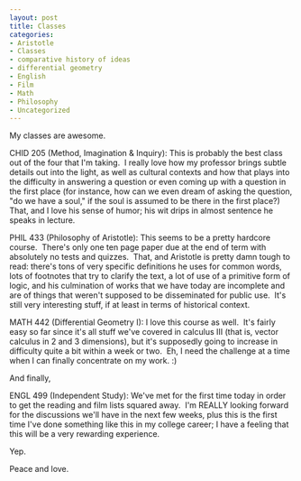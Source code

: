 ```yaml
--- 
layout: post
title: Classes
categories:
- Aristotle
- Classes
- comparative history of ideas
- differential geometry
- English
- Film
- Math
- Philosophy
- Uncategorized
---
```

<p>My classes are awesome.</p>  <p>CHID 205 (Method, Imagination &amp; Inquiry): This is probably the best class out of the four that I'm taking.&#160; I really love how my professor brings subtle details out into the light, as well as cultural contexts and how that plays into the difficulty in answering a question or even coming up with a question in the first place (for instance, how can we even dream of asking the question, &quot;do we have a soul,&quot; if the soul is assumed to be there in the first place?)&#160; That, and I love his sense of humor; his wit drips in almost sentence he speaks in lecture.</p>  <p>PHIL 433 (Philosophy of Aristotle): This seems to be a pretty hardcore course.&#160; There's only one ten page paper due at the end of term with absolutely no tests and quizzes.&#160; That, and Aristotle is pretty damn tough to read: there's tons of very specific definitions he uses for common words, lots of footnotes that try to clarify the text, a lot of use of a primitive form of logic, and his culmination of works that we have today are incomplete and are of things that weren't supposed to be disseminated for public use.&#160; It's still very interesting stuff, if at least in terms of historical context.</p>  <p>MATH 442 (Differential Geometry I): I love this course as well.&#160; It's fairly easy so far since it's all stuff we've covered in calculus III (that is, vector calculus in 2 and 3 dimensions), but it's supposedly going to increase in difficulty quite a bit within a week or two.&#160; Eh, I need the challenge at a time when I can finally concentrate on my work. :)</p>  <p>And finally,</p>  <p>ENGL 499 (Independent Study): We've met for the first time today in order to get the reading and film lists squared away.&#160; I'm REALLY looking forward for the discussions we'll have in the next few weeks, plus this is the first time I've done something like this in my college career; I have a feeling that this will be a very rewarding experience.</p>  <p>Yep.</p>  <p>Peace and love.</p>
